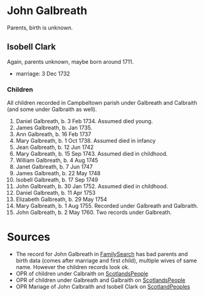 # John Galbreath

Parents, birth is unknown.

## Isobell Clark

Again, parents unknown, maybe born around 1711.

- marriage: 3 Dec 1732

### Children

All children recorded in Campbeltown parish under Galbreath and Calbraith (and some under Galbraith as well).

1.  Daniel Galbreath, b. 3 Feb 1734. Assumed died young.
2.  James Galbreath, b. Jan 1735.
3.  Ann Galbreath, b. 16 Feb 1737
4.  Mary Galbreath, b. 1 Oct 1738. Assumed died in infancy
5.  Jean Galbreath, b. 12 Jun 1742
6.  Mary Galbreath, b. 15 Sep 1743. Assumed died in childhood.
7.  William Galbreath, b. 4 Aug 1745
8.  Janet Galbreath, b. 7 Jun 1747
9.  James Galbreath, b. 22 May 1748
10.  Isobell Galbreath, b. 17 Sep 1749
11.  John Galbreath, b. 30 Jan 1752.  Assumed died in childhood.
12.  Daniel Galbreath, b. 11 Apr 1753
13.  Elizabeth Galbreath, b. 29 May 1754
14.  Mary Galbreath, b. 1 Aug 1755. Recorded under Galbreath and Galbraith.
15.  John Galbreath, b. 2 May 1760. Two records under Galbreath.

# Sources

- The record for John Galbreath in [FamilySearch](https://www.familysearch.org/tree/person/family/K4TQ-M69) has bad parents and birth data (comes after marriage and first child), multiple wives of same name. However the children records look ok.
- OPR of children under Calbraith on [ScotlandsPeople](https://www.scotlandspeople.gov.uk/record-results?search_type=people&event=%28B%20OR%20C%20OR%20S%29&record_type%5B0%5D=opr_births&church_type=Old%20Parish%20Registers&dl_cat=church&dl_rec=church-births-baptisms&surname=calbraith&surname_so=fuzzy&forename_so=starts&from_year=1734&to_year=1760&parent_names_so=exact&parent_name_two=clark&parent_name_two_so=exact&record=Church%20of%20Scotland%20%28old%20parish%20registers%29%20Roman%20Catholic%20Church%20Other%20churches&sort=asc&order=Date&field=year)
- OPR of children under Galbreath and Galbraith on [ScotlandsPeople](https://www.scotlandspeople.gov.uk/record-results?search_type=people&event=%28B%20OR%20C%20OR%20S%29&record_type%5B0%5D=opr_births&church_type=Old%20Parish%20Registers&dl_cat=church&dl_rec=church-births-baptisms&surname=Galbreath&surname_so=fuzzy&forename_so=starts&from_year=1734&to_year=1760&parent_names_so=exact&parent_name_two=clark&parent_name_two_so=exact&record=Church%20of%20Scotland%20%28old%20parish%20registers%29%20Roman%20Catholic%20Church%20Other%20churches&sort=asc&order=Date&field=year)
- OPR Mariage of John Calbraith and Isobell Clark on [ScotlandPeoples](https://www.scotlandspeople.gov.uk/record-results?search_type=people&event=M&record_type%5B0%5D=opr_marriages&church_type=Old%20Parish%20Registers&dl_cat=church&dl_rec=church-banns-marriages&surname=calbraith&surname_so=exact&forename=john&forename_so=exact&spouse_name=clark&spouse_name_so=exact&from_year=1732&to_year=1732&record=Church%20of%20Scotland%20%28old%20parish%20registers%29%20Roman%20Catholic%20Church%20Other%20churches)
